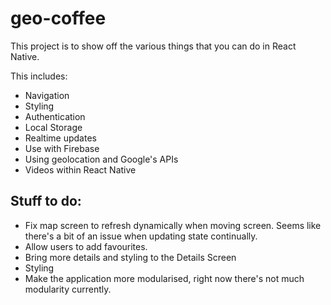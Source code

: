 # geo-coffee

This project is to show off the various things that you can do in React Native.

This includes:
- Navigation
- Styling
- Authentication 
- Local Storage
- Realtime updates
- Use with Firebase
- Using geolocation and Google's APIs
- Videos within React Native

## Stuff to do: 

- Fix map screen to refresh dynamically when moving screen. Seems like there's a bit of an issue when updating state continually.
- Allow users to add favourites.
- Bring more details and styling to the Details Screen
- Styling 
- Make the application more modularised, right now there's not much modularity currently.

